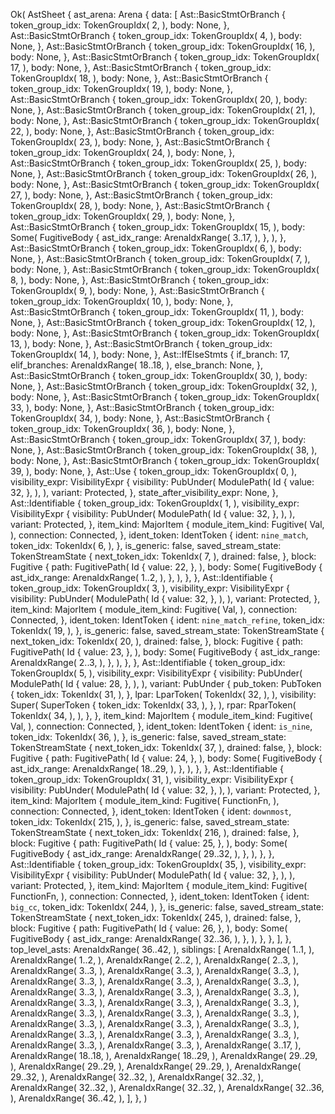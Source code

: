 Ok(
    AstSheet {
        ast_arena: Arena {
            data: [
                Ast::BasicStmtOrBranch {
                    token_group_idx: TokenGroupIdx(
                        2,
                    ),
                    body: None,
                },
                Ast::BasicStmtOrBranch {
                    token_group_idx: TokenGroupIdx(
                        4,
                    ),
                    body: None,
                },
                Ast::BasicStmtOrBranch {
                    token_group_idx: TokenGroupIdx(
                        16,
                    ),
                    body: None,
                },
                Ast::BasicStmtOrBranch {
                    token_group_idx: TokenGroupIdx(
                        17,
                    ),
                    body: None,
                },
                Ast::BasicStmtOrBranch {
                    token_group_idx: TokenGroupIdx(
                        18,
                    ),
                    body: None,
                },
                Ast::BasicStmtOrBranch {
                    token_group_idx: TokenGroupIdx(
                        19,
                    ),
                    body: None,
                },
                Ast::BasicStmtOrBranch {
                    token_group_idx: TokenGroupIdx(
                        20,
                    ),
                    body: None,
                },
                Ast::BasicStmtOrBranch {
                    token_group_idx: TokenGroupIdx(
                        21,
                    ),
                    body: None,
                },
                Ast::BasicStmtOrBranch {
                    token_group_idx: TokenGroupIdx(
                        22,
                    ),
                    body: None,
                },
                Ast::BasicStmtOrBranch {
                    token_group_idx: TokenGroupIdx(
                        23,
                    ),
                    body: None,
                },
                Ast::BasicStmtOrBranch {
                    token_group_idx: TokenGroupIdx(
                        24,
                    ),
                    body: None,
                },
                Ast::BasicStmtOrBranch {
                    token_group_idx: TokenGroupIdx(
                        25,
                    ),
                    body: None,
                },
                Ast::BasicStmtOrBranch {
                    token_group_idx: TokenGroupIdx(
                        26,
                    ),
                    body: None,
                },
                Ast::BasicStmtOrBranch {
                    token_group_idx: TokenGroupIdx(
                        27,
                    ),
                    body: None,
                },
                Ast::BasicStmtOrBranch {
                    token_group_idx: TokenGroupIdx(
                        28,
                    ),
                    body: None,
                },
                Ast::BasicStmtOrBranch {
                    token_group_idx: TokenGroupIdx(
                        29,
                    ),
                    body: None,
                },
                Ast::BasicStmtOrBranch {
                    token_group_idx: TokenGroupIdx(
                        15,
                    ),
                    body: Some(
                        FugitiveBody {
                            ast_idx_range: ArenaIdxRange(
                                3..17,
                            ),
                        },
                    ),
                },
                Ast::BasicStmtOrBranch {
                    token_group_idx: TokenGroupIdx(
                        6,
                    ),
                    body: None,
                },
                Ast::BasicStmtOrBranch {
                    token_group_idx: TokenGroupIdx(
                        7,
                    ),
                    body: None,
                },
                Ast::BasicStmtOrBranch {
                    token_group_idx: TokenGroupIdx(
                        8,
                    ),
                    body: None,
                },
                Ast::BasicStmtOrBranch {
                    token_group_idx: TokenGroupIdx(
                        9,
                    ),
                    body: None,
                },
                Ast::BasicStmtOrBranch {
                    token_group_idx: TokenGroupIdx(
                        10,
                    ),
                    body: None,
                },
                Ast::BasicStmtOrBranch {
                    token_group_idx: TokenGroupIdx(
                        11,
                    ),
                    body: None,
                },
                Ast::BasicStmtOrBranch {
                    token_group_idx: TokenGroupIdx(
                        12,
                    ),
                    body: None,
                },
                Ast::BasicStmtOrBranch {
                    token_group_idx: TokenGroupIdx(
                        13,
                    ),
                    body: None,
                },
                Ast::BasicStmtOrBranch {
                    token_group_idx: TokenGroupIdx(
                        14,
                    ),
                    body: None,
                },
                Ast::IfElseStmts {
                    if_branch: 17,
                    elif_branches: ArenaIdxRange(
                        18..18,
                    ),
                    else_branch: None,
                },
                Ast::BasicStmtOrBranch {
                    token_group_idx: TokenGroupIdx(
                        30,
                    ),
                    body: None,
                },
                Ast::BasicStmtOrBranch {
                    token_group_idx: TokenGroupIdx(
                        32,
                    ),
                    body: None,
                },
                Ast::BasicStmtOrBranch {
                    token_group_idx: TokenGroupIdx(
                        33,
                    ),
                    body: None,
                },
                Ast::BasicStmtOrBranch {
                    token_group_idx: TokenGroupIdx(
                        34,
                    ),
                    body: None,
                },
                Ast::BasicStmtOrBranch {
                    token_group_idx: TokenGroupIdx(
                        36,
                    ),
                    body: None,
                },
                Ast::BasicStmtOrBranch {
                    token_group_idx: TokenGroupIdx(
                        37,
                    ),
                    body: None,
                },
                Ast::BasicStmtOrBranch {
                    token_group_idx: TokenGroupIdx(
                        38,
                    ),
                    body: None,
                },
                Ast::BasicStmtOrBranch {
                    token_group_idx: TokenGroupIdx(
                        39,
                    ),
                    body: None,
                },
                Ast::Use {
                    token_group_idx: TokenGroupIdx(
                        0,
                    ),
                    visibility_expr: VisibilityExpr {
                        visibility: PubUnder(
                            ModulePath(
                                Id {
                                    value: 32,
                                },
                            ),
                        ),
                        variant: Protected,
                    },
                    state_after_visibility_expr: None,
                },
                Ast::Identifiable {
                    token_group_idx: TokenGroupIdx(
                        1,
                    ),
                    visibility_expr: VisibilityExpr {
                        visibility: PubUnder(
                            ModulePath(
                                Id {
                                    value: 32,
                                },
                            ),
                        ),
                        variant: Protected,
                    },
                    item_kind: MajorItem {
                        module_item_kind: Fugitive(
                            Val,
                        ),
                        connection: Connected,
                    },
                    ident_token: IdentToken {
                        ident: `nine_match`,
                        token_idx: TokenIdx(
                            6,
                        ),
                    },
                    is_generic: false,
                    saved_stream_state: TokenStreamState {
                        next_token_idx: TokenIdx(
                            7,
                        ),
                        drained: false,
                    },
                    block: Fugitive {
                        path: FugitivePath(
                            Id {
                                value: 22,
                            },
                        ),
                        body: Some(
                            FugitiveBody {
                                ast_idx_range: ArenaIdxRange(
                                    1..2,
                                ),
                            },
                        ),
                    },
                },
                Ast::Identifiable {
                    token_group_idx: TokenGroupIdx(
                        3,
                    ),
                    visibility_expr: VisibilityExpr {
                        visibility: PubUnder(
                            ModulePath(
                                Id {
                                    value: 32,
                                },
                            ),
                        ),
                        variant: Protected,
                    },
                    item_kind: MajorItem {
                        module_item_kind: Fugitive(
                            Val,
                        ),
                        connection: Connected,
                    },
                    ident_token: IdentToken {
                        ident: `nine_match_refine`,
                        token_idx: TokenIdx(
                            19,
                        ),
                    },
                    is_generic: false,
                    saved_stream_state: TokenStreamState {
                        next_token_idx: TokenIdx(
                            20,
                        ),
                        drained: false,
                    },
                    block: Fugitive {
                        path: FugitivePath(
                            Id {
                                value: 23,
                            },
                        ),
                        body: Some(
                            FugitiveBody {
                                ast_idx_range: ArenaIdxRange(
                                    2..3,
                                ),
                            },
                        ),
                    },
                },
                Ast::Identifiable {
                    token_group_idx: TokenGroupIdx(
                        5,
                    ),
                    visibility_expr: VisibilityExpr {
                        visibility: PubUnder(
                            ModulePath(
                                Id {
                                    value: 28,
                                },
                            ),
                        ),
                        variant: PubUnder {
                            pub_token: PubToken {
                                token_idx: TokenIdx(
                                    31,
                                ),
                            },
                            lpar: LparToken(
                                TokenIdx(
                                    32,
                                ),
                            ),
                            visibility: Super(
                                SuperToken {
                                    token_idx: TokenIdx(
                                        33,
                                    ),
                                },
                            ),
                            rpar: RparToken(
                                TokenIdx(
                                    34,
                                ),
                            ),
                        },
                    },
                    item_kind: MajorItem {
                        module_item_kind: Fugitive(
                            Val,
                        ),
                        connection: Connected,
                    },
                    ident_token: IdentToken {
                        ident: `is_nine`,
                        token_idx: TokenIdx(
                            36,
                        ),
                    },
                    is_generic: false,
                    saved_stream_state: TokenStreamState {
                        next_token_idx: TokenIdx(
                            37,
                        ),
                        drained: false,
                    },
                    block: Fugitive {
                        path: FugitivePath(
                            Id {
                                value: 24,
                            },
                        ),
                        body: Some(
                            FugitiveBody {
                                ast_idx_range: ArenaIdxRange(
                                    18..29,
                                ),
                            },
                        ),
                    },
                },
                Ast::Identifiable {
                    token_group_idx: TokenGroupIdx(
                        31,
                    ),
                    visibility_expr: VisibilityExpr {
                        visibility: PubUnder(
                            ModulePath(
                                Id {
                                    value: 32,
                                },
                            ),
                        ),
                        variant: Protected,
                    },
                    item_kind: MajorItem {
                        module_item_kind: Fugitive(
                            FunctionFn,
                        ),
                        connection: Connected,
                    },
                    ident_token: IdentToken {
                        ident: `downmost`,
                        token_idx: TokenIdx(
                            215,
                        ),
                    },
                    is_generic: false,
                    saved_stream_state: TokenStreamState {
                        next_token_idx: TokenIdx(
                            216,
                        ),
                        drained: false,
                    },
                    block: Fugitive {
                        path: FugitivePath(
                            Id {
                                value: 25,
                            },
                        ),
                        body: Some(
                            FugitiveBody {
                                ast_idx_range: ArenaIdxRange(
                                    29..32,
                                ),
                            },
                        ),
                    },
                },
                Ast::Identifiable {
                    token_group_idx: TokenGroupIdx(
                        35,
                    ),
                    visibility_expr: VisibilityExpr {
                        visibility: PubUnder(
                            ModulePath(
                                Id {
                                    value: 32,
                                },
                            ),
                        ),
                        variant: Protected,
                    },
                    item_kind: MajorItem {
                        module_item_kind: Fugitive(
                            FunctionFn,
                        ),
                        connection: Connected,
                    },
                    ident_token: IdentToken {
                        ident: `big_cc`,
                        token_idx: TokenIdx(
                            244,
                        ),
                    },
                    is_generic: false,
                    saved_stream_state: TokenStreamState {
                        next_token_idx: TokenIdx(
                            245,
                        ),
                        drained: false,
                    },
                    block: Fugitive {
                        path: FugitivePath(
                            Id {
                                value: 26,
                            },
                        ),
                        body: Some(
                            FugitiveBody {
                                ast_idx_range: ArenaIdxRange(
                                    32..36,
                                ),
                            },
                        ),
                    },
                },
            ],
        },
        top_level_asts: ArenaIdxRange(
            36..42,
        ),
        siblings: [
            ArenaIdxRange(
                1..1,
            ),
            ArenaIdxRange(
                1..2,
            ),
            ArenaIdxRange(
                2..2,
            ),
            ArenaIdxRange(
                2..3,
            ),
            ArenaIdxRange(
                3..3,
            ),
            ArenaIdxRange(
                3..3,
            ),
            ArenaIdxRange(
                3..3,
            ),
            ArenaIdxRange(
                3..3,
            ),
            ArenaIdxRange(
                3..3,
            ),
            ArenaIdxRange(
                3..3,
            ),
            ArenaIdxRange(
                3..3,
            ),
            ArenaIdxRange(
                3..3,
            ),
            ArenaIdxRange(
                3..3,
            ),
            ArenaIdxRange(
                3..3,
            ),
            ArenaIdxRange(
                3..3,
            ),
            ArenaIdxRange(
                3..3,
            ),
            ArenaIdxRange(
                3..3,
            ),
            ArenaIdxRange(
                3..3,
            ),
            ArenaIdxRange(
                3..3,
            ),
            ArenaIdxRange(
                3..3,
            ),
            ArenaIdxRange(
                3..3,
            ),
            ArenaIdxRange(
                3..3,
            ),
            ArenaIdxRange(
                3..3,
            ),
            ArenaIdxRange(
                3..3,
            ),
            ArenaIdxRange(
                3..3,
            ),
            ArenaIdxRange(
                3..3,
            ),
            ArenaIdxRange(
                3..3,
            ),
            ArenaIdxRange(
                3..17,
            ),
            ArenaIdxRange(
                18..18,
            ),
            ArenaIdxRange(
                18..29,
            ),
            ArenaIdxRange(
                29..29,
            ),
            ArenaIdxRange(
                29..29,
            ),
            ArenaIdxRange(
                29..29,
            ),
            ArenaIdxRange(
                29..32,
            ),
            ArenaIdxRange(
                32..32,
            ),
            ArenaIdxRange(
                32..32,
            ),
            ArenaIdxRange(
                32..32,
            ),
            ArenaIdxRange(
                32..32,
            ),
            ArenaIdxRange(
                32..36,
            ),
            ArenaIdxRange(
                36..42,
            ),
        ],
    },
)